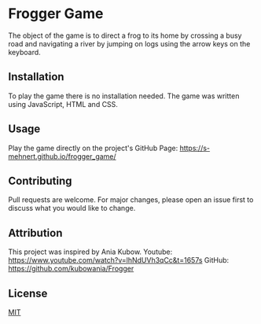 # Frogger Game

The object of the game is to direct a frog to its home by crossing a busy road and navigating a river by jumping on logs using the arrow keys on the keyboard.

## Installation

To play the game there is no installation needed.
The game was written using JavaScript, HTML and CSS.

## Usage

Play the game directly on the project's GitHub Page: https://s-mehnert.github.io/frogger_game/

## Contributing

Pull requests are welcome. For major changes, please open an issue first
to discuss what you would like to change.


## Attribution

This project was inspired by Ania Kubow. 
Youtube: https://www.youtube.com/watch?v=lhNdUVh3qCc&t=1657s
GitHub: https://github.com/kubowania/Frogger

## License

[MIT](https://choosealicense.com/licenses/mit/)